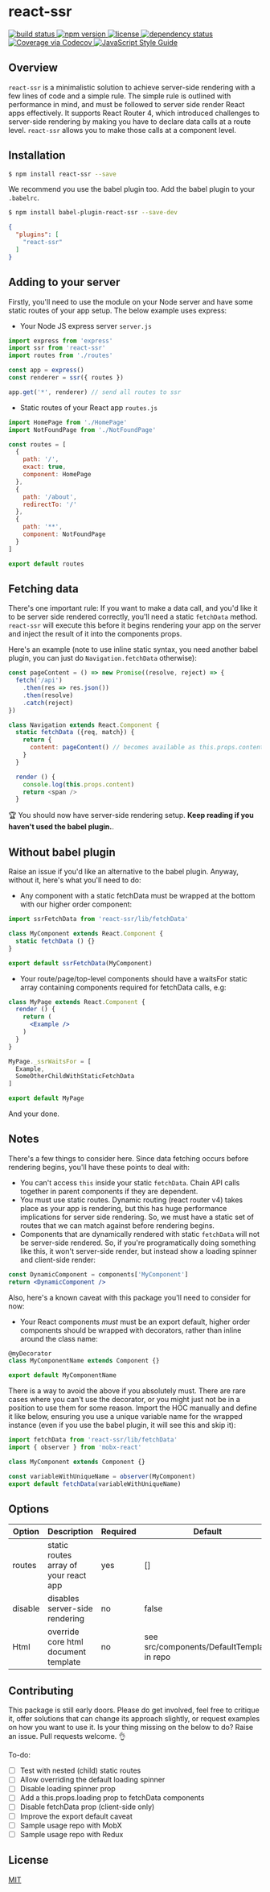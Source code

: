 # react-ssr

<a href="https://travis-ci.org/oayres/react-ssr">
  <img src="https://api.travis-ci.org/oayres/react-ssr.svg?branch=master" alt="build status">
</a>
<a href="https://www.npmjs.com/package/react-ssr">
  <img src="https://img.shields.io/npm/v/react-ssr.svg" alt="npm version">
</a>
<a href="https://github.com/oayres/react-ssr/blob/master/LICENSE.md">
  <img src="https://img.shields.io/npm/l/react-ssr.svg" alt="license">
</a>
<a href="https://david-dm.org/oayres/react-ssr">
  <img src="https://david-dm.org/oayres/react-ssr/status.svg" alt="dependency status">
</a>
<a href="https://codecov.io/github/oayres/react-ssr?branch=master">
  <img src="https://codecov.io/gh/oayres/react-ssr/branch/master/graph/badge.svg" alt="Coverage via Codecov" />
</a>
<a href="https://standardjs.com">
  <img src="https://img.shields.io/badge/code_style-standard-brightgreen.svg" alt="JavaScript Style Guide" />
</a>
<br>

## Overview

`react-ssr` is a minimalistic solution to achieve server-side rendering with a few lines of code and a simple rule. The simple rule is outlined with performance in mind, and must be followed to server side render React apps effectively. It supports React Router 4, which introduced challenges to server-side rendering by making you have to declare data calls at a route level. `react-ssr` allows you to make those calls at a component level.

## Installation

```sh
$ npm install react-ssr --save
```

We recommend you use the babel plugin too. Add the babel plugin to your `.babelrc`.
```sh
$ npm install babel-plugin-react-ssr --save-dev
```
```json
{
  "plugins": [
    "react-ssr"
  ]
}
```

## Adding to your server

Firstly, you'll need to use the module on your Node server and have some static routes of your app setup. The below example uses express:

- Your Node JS express server
`server.js`
```js
import express from 'express'
import ssr from 'react-ssr'
import routes from './routes'

const app = express()
const renderer = ssr({ routes })

app.get('*', renderer) // send all routes to ssr
```

- Static routes of your React app
`routes.js`
```js
import HomePage from './HomePage'
import NotFoundPage from './NotFoundPage'

const routes = [
  {
    path: '/',
    exact: true,
    component: HomePage
  },
  {
    path: '/about',
    redirectTo: '/'
  },
  {
    path: '**',
    component: NotFoundPage
  }
]

export default routes
```

## Fetching data

There's one important rule: If you want to make a data call, and you'd like it to be server side rendered correctly, you'll need a static `fetchData` method. `react-ssr` will execute this before it begins rendering your app on the server and inject the result of it into the components props.

Here's an example (note to use inline static syntax, you need another babel plugin, you can just do `Navigation.fetchData` otherwise):
```js
const pageContent = () => new Promise((resolve, reject) => {
  fetch('/api')
    .then(res => res.json())
    .then(resolve)
    .catch(reject)
})

class Navigation extends React.Component {
  static fetchData ({req, match}) {
    return {
      content: pageContent() // becomes available as this.props.content
    }
  }

  render () {
    console.log(this.props.content)
    return <span />
  }
```

🏆 You should now have server-side rendering setup. **Keep reading if you haven't used the babel plugin.**.

## Without babel plugin

Raise an issue if you'd like an alternative to the babel plugin. Anyway, without it, here's what you'll need to do:

- Any component with a static fetchData must be wrapped at the bottom with our higher order component:
```jsx
import ssrFetchData from 'react-ssr/lib/fetchData'

class MyComponent extends React.Component {
  static fetchData () {}
}

export default ssrFetchData(MyComponent)
```

- Your route/page/top-level components should have a waitsFor static array containing components required for fetchData calls, e.g:
```jsx
class MyPage extends React.Component {
  render () {
    return (
      <Example />
    )
  }
}

MyPage._ssrWaitsFor = [
  Example,
  SomeOtherChildWithStaticFetchData
]

export default MyPage
```

And your done.

## Notes

There's a few things to consider here. Since data fetching occurs before rendering begins, you'll have these points to deal with:

- You can't access `this` inside your static `fetchData`. Chain API calls together in parent components if they are dependent.
- You must use static routes. Dynamic routing (react router v4) takes place as your app is rendering, but this has huge performance implications for server side rendering. So, we must have a static set of routes that we can match against before rendering begins.
- Components that are dynamically rendered with static `fetchData` will not be server-side rendered. So, if you're programatically doing something like this, it won't server-side render, but instead show a loading spinner and client-side render:
```jsx
const DynamicComponent = components['MyComponent']
return <DynamicComponent />
```

Also, here's a known caveat with this package you'll need to consider for now:

- Your React components _must_ must be an export default, higher order components should be wrapped with decorators, rather than inline around the class name:
```jsx
@myDecorator
class MyComponentName extends Component {}

export default MyComponentName
```
There is a way to avoid the above if you absolutely must. There are rare cases where you can't use the decorator, or you might just not be in a position to use them for some reason. Import the HOC manually and define it like below, ensuring you use a unique variable name for the wrapped instance (even if you use the babel plugin, it will see this and skip it):
```jsx
import fetchData from 'react-ssr/lib/fetchData'
import { observer } from 'mobx-react'

class MyComponent extends Component {}

const variableWithUniqueName = observer(MyComponent)
export default fetchData(variableWithUniqueName)
```

## Options

| Option        | Description                                  | Required | Default                                    |
| ------------- | -------------------------------------------- | -------- | ------------------------------------------ |
| routes        | static routes array of your react app        | yes      | []                                         |
| disable       | disables server-side rendering               | no       | false                                      |
| Html          | override core html document template         | no       | see src/components/DefaultTemplate in repo |

## Contributing

This package is still early doors. Please do get involved, feel free to critique it, offer solutions that can change its approach slightly, or request examples on how you want to use it. Is your thing missing on the below to do? Raise an issue. Pull requests welcome. 👌

To-do:

- [ ] Test with nested (child) static routes
- [ ] Allow overriding the default loading spinner
- [ ] Disable loading spinner prop
- [ ] Add a this.props.loading prop to fetchData components
- [ ] Disable fetchData prop (client-side only)
- [ ] Improve the export default caveat
- [ ] Sample usage repo with MobX
- [ ] Sample usage repo with Redux

## License

[MIT](https://github.com/oayres/react-ssr/blob/master/LICENSE.md)
